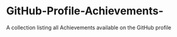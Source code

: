 # GitHub-Profile-Achievements-
A collection listing all Achievements available on the GitHub profile 
